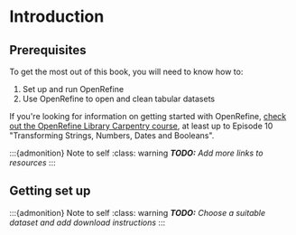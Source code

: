 # Introduction

## Prerequisites

To get the most out of this book,
you will need to know how to:

1. Set up and run OpenRefine
2. Use OpenRefine to open and clean tabular datasets

If you're looking for information on getting started with OpenRefine,
[check out the OpenRefine Library Carpentry course][lc-open-refine],
at least up to Episode 10
"Transforming Strings, Numbers, Dates and Booleans".

[lc-open-refine]: https://librarycarpentry.github.io/lc-open-refine/

:::{admonition} Note to self
:class: warning
_**TODO:** Add more links to resources_
:::

## Getting set up

:::{admonition} Note to self
:class: warning
_**TODO:** Choose a suitable dataset and add download instructions_
:::
